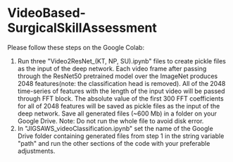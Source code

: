 # VideoBased-SurgicalSkillAssessment

Please follow these steps on the Google Colab:
1) Run three "Video2ResNet_(KT, NP, SU).ipynb" files to create pickle files as the input of the deep network. Each video frame after passing through the ResNet50 pretrained model over the ImageNet produces 2048 features(note: the classification head is removed). All of the 2048 time-series of features with the length of the input video will be passed through FFT block. The absolute value of the first 300 FFT coefficients for all of 2048 features will be saved as pickle files as the input of the deep network. Save all generated files (~600 Mb) in a folder on your Google Drive.
Note: Do not run the whole file to avoid disk error.
2) In "JIGSAWS_videoClassification.ipynb" set the name of the Google Drive folder containing generated files from step 1 in the string variable "path" and run the other sections of the code with your preferable adjustments.
